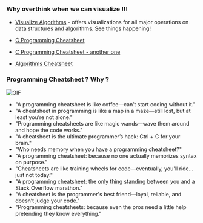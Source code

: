### Why overthink when we can visualize !!!
- [Visualize Algorithms](https://www.cs.usfca.edu/~galles/visualization/Algorithms.html) - offers visualizations for all major operations on data structures and algorithms. See things happening!

- [C Programming Cheatsheet](https://quickref.me/c.html#google_vignette)
- [C Programming Cheatsheet - another one](https://www.codecademy.com/resources/cheatsheets/language/c)

- [Algorithms Cheatsheet](https://algs4.cs.princeton.edu/cheatsheet/)


### Programming Cheatsheet ? Why ? 
![GIF](https://media2.giphy.com/media/v1.Y2lkPTc5MGI3NjExczd4YnY2ZHpyazZoMHFpYjdya3dmZmhmOTN1MzJmZ3c1d210dnY3ZiZlcD12MV9pbnRlcm5hbF9naWZfYnlfaWQmY3Q9Zw/IqFH0yMll9wl2/giphy.webp)


- "A programming cheatsheet is like coffee—can’t start coding without it."
- "A cheatsheet in programming is like a map in a maze—still lost, but at least you’re not alone."
- "Programming cheatsheets are like magic wands—wave them around and hope the code works."
- "A cheatsheet is the ultimate programmer’s hack: Ctrl + C for your brain."
- "Who needs memory when you have a programming cheatsheet?"
- "A programming cheatsheet: because no one actually memorizes syntax on purpose."
- "Cheatsheets are like training wheels for code—eventually, you'll ride... just not today."
- "A programming cheatsheet: the only thing standing between you and a Stack Overflow marathon."
- "A cheatsheet is the programmer's best friend—loyal, reliable, and doesn’t judge your code."
- "Programming cheatsheets: because even the pros need a little help pretending they know everything."
